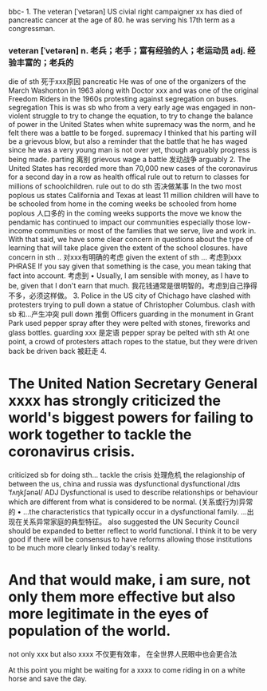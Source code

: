 bbc-
1.
The veteran [ˈvetərən] US civial right campaigner xx has died of pancreatic cancer at the age of 80. he was serving his 17th term as a congressman.
### veteran [ˈvetərən]  n. 老兵；老手；富有经验的人；老运动员  adj. 经验丰富的；老兵的
die of sth  死于xxx原因
pancreatic
He was of one of the organizers of the March Washonton in 1963 along with Doctor xxx and was one of the original Freedom Riders in the 1960s protesting against segregation on buses.
segregation
This is was sb who from a very early age was engaged in non-violent struggle to try to change the equation, to try to change the balance of power in the United States when white supremacy was the norm, and he felt there was a battle to be forged.
supremacy
I thinked that his parting will be a grievous blow, but also a reminder that the battle that he has waged since he was a very young man is not over yet, though arguably progress is being made.
parting 离别
grievous 
wage a battle  发动战争
arguably
2. 
The United States has recorded more than 70,000 new cases of the coronavirus for a second day in a row as health offical rule out to return to classes for millions of schoolchildren.
rule out to do sth 否决做某事
In the two most poplous us states California and Texas at least 11 million children will have to be schooled from home in the coming weeks 
be schooled from home
poplous 人口多的
in the coming weeks
supports the move 
we know the pendamic has continued to impact our communities especially those low-income communities or most of the families that we serve,  live and work in.  
With that said, we have some clear concern in questions about the type of learning that will take place given the extent of the school closures.
have concern in sth .. 对xxx有明确的考虑
given the extent of sth ... 考虑到xxx
PHRASE If you say given that something is the case, you mean taking that fact into account. 考虑到
•  Usually, I am sensible with money, as I have to be, given that I don't earn that much. 
我花钱通常是很明智的。考虑到自己挣得不多，必须这样做。
3.
Police in the US city of Chichago have clashed with protesters trying to pull down a statue of Christopher Columbus.
clash with sb 和...产生冲突
pull down 推倒
Officers guarding in the monument in Grant Park used pepper spray after they were pelted with stones, fireworks and glass bottles.
guarding xxx 是定语
pepper spray
be pelted with sth
At one point, a crowd of protesters attach ropes to the statue, but they were driven back
be driven back 被赶走 
4.
# The United Nation Secretary General xxxx has strongly criticized the world's biggest powers for failing to work together to tackle the coronavirus crisis.
criticized sb for doing sth...
tackle the crisis 处理危机
the relagionship of between the us, china and russia was dysfunctional
dysfunctional /dɪsˈfʌŋkʃənəl/ 
ADJ Dysfunctional is used to describe relationships or behaviour which are different from what is considered to be normal. (关系或行为)异常的
•  ...the characteristics that typically occur in a dysfunctional family. 
...出现在关系异常家庭的典型特征。
also suggested the UN Security Council should be expanded to better reflect to world functional.
I think it to be very good if there will be consensus to have reforms allowing those institutions to be much more clearly linked today's reality.
# And that would make, i am sure, not only them more effective but also more legitimate in the eyes of population of the world.  
not only xxx but also xxxx
不仅更有效率， 在全世界人民眼中也会更合法



At this point you might be waiting for a xxxx to come riding in on a white horse and save the day.